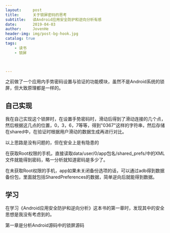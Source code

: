 ```yaml
---
layout:     post
title:      关于锁屏密码的思考
subtitle:   读Android应用安全防护和逆向分析有感
date:       2019-04-03
author:     JovenHe
header-img: img/post-bg-hook.jpg
catalog: true
tags:
    - 读书
    - 锁屏
    


---
```


之前做了一个应用内手势密码设置与验证的功能模块，虽然不是Android系统的锁屏，但大致原理都是一样的。

## 自己实现

我在自己实现这个锁屏时，在设置手势密码时，滑动后得到了滑动连接的几个点，然后根据这几点的位置，0，3，6，7等等，得到"0367"这样的字符串，然后存储在shared中，在验证时根据用户滑动的数据生成再进行对比。

以上思路是没有问题的，但在安全上是有隐患的

在获取Root权限的手机，直接读取data/user/0/app包名/shared_prefs/中的XML文件就能得到密码，略一分析就知道密码是多少了。

在未获取Root权限的手机，app如果未关闭备份选项的话，可以通过adb得到数据备份包，里面就包括SharedPreferences的数据，简单逆向后就能得到数据。

## 学习

在学习《Android应用安全防护和逆向分析》这本书的第一章时，发现其中的安全思想是我没有考虑到的。

第一章是分析Android源码中的锁屏源码